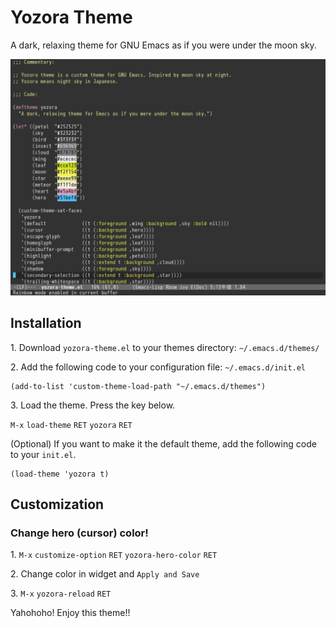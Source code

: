# Yozora Theme

A dark, relaxing theme for GNU Emacs as if you were under the moon sky.

![Screenshot](screenshot.png)

## Installation

1\. Download `yozora-theme.el` to your themes directory: `~/.emacs.d/themes/`

2\. Add the following code to your configuration file: `~/.emacs.d/init.el`

```elisp
(add-to-list 'custom-theme-load-path "~/.emacs.d/themes")
```
3\. Load the theme. Press the key below.

`M-x` `load-theme` `RET` `yozora` `RET`

(Optional) If you want to make it the default theme, add the following code to your `init.el`.

```elisp
(load-theme 'yozora t)
```

## Customization

### Change hero (cursor) color!

1\. `M-x` `customize-option` `RET` `yozora-hero-color` `RET`

2\. Change color in widget and `Apply and Save`

3\. `M-x` `yozora-reload` `RET`

Yahohoho! Enjoy this theme!!
